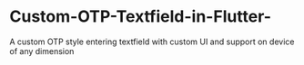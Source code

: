 # Custom-OTP-Textfield-in-Flutter-
A custom OTP style entering textfield with custom UI and support on device of any dimension
